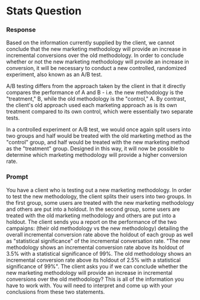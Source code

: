 # Stats Question

### Response 

Based on the information currently supplied by the client, we cannot conclude that the new marketing methodology will provide an increase in incremental conversions over the old methodology. In order to conclude whether or not the new marketing methodology will provide an increase in conversion, it will be necessary to conduct a new controlled, randomized experiment, also known as an A/B test. 

A/B testing differs from the approach taken by the client in that it directly compares the performance of A and B - i.e. the new methodology is the "treatment," B, while the old methodology is the "control," A. By contrast, the client's old approach used each marketing approach as is its own treatment compared to its own control, which were essentially two separate tests. 

In a controlled experiment or A/B test, we would once again split users into two groups and half would be treated with the old marketing method as the "control" group, and half would be treated with the new marketing method as the "treatment" group. Designed in this way, it will now be possible to determine which marketing methodology will provide a higher conversion rate. 



### Prompt 

You have a client who is testing out a new marketing methodology. In order to test the new methodology, the client splits their users into two groups. In the first group, some users are treated with the new marketing methodology and others are put into a holdout. In the second group, some users are treated with the old marketing methodology and others are put into a holdout. The client sends you a report on the performance of the two campaigns: (their old methodology vs the new methodology) detailing the overall incremental conversion rate above the holdout of each group as well as "statistical significance" of the incremental conversation rate. "The new methodology shows an incremental conversion rate above its holdout of 3.5% with a statistical significance of 99%. The old methodology shows an incremental conversion rate above its holdout of 2.5% with a statistical significance of 99%". The client asks you if we can conclude whether the new marketing methodology will provide an increase in incremental conversions over the old methodology? This is all of the information you have to work with. You will need to interpret and come up with your conclusions from these two statements.